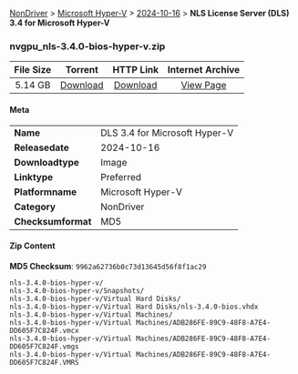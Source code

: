 
[NonDriver](/README.md)  >  [Microsoft Hyper-V](/index/NonDriver/Microsoft_Hyper-V.md)  >  [2024-10-16](/index/NonDriver/Microsoft_Hyper-V/2024-10-16.md)  >  **NLS License Server (DLS) 3.4 for Microsoft Hyper-V**


### nvgpu_nls-3.4.0-bios-hyper-v.zip

| **File Size** | **Torrent**  | **HTTP Link** | **Internet Archive** |
|:-------------:|:------------:|:-------------:|:--------------------:|
| 5.14 GB |  [Download](https://archive.org/download/nvgpu_nls-3.4.0-bios-hyper-v.zip/nvgpu_nls-3.4.0-bios-hyper-v.zip_archive.torrent)       | [Download](https://archive.org/compress/nvgpu_nls-3.4.0-bios-hyper-v.zip) | [View Page](https://archive.org/details/nvgpu_nls-3.4.0-bios-hyper-v.zip)       |

#### Meta

<table>
<tr><td><strong>Name</strong></td><td>DLS 3.4 for Microsoft Hyper-V</td></tr>
<tr><td><strong>Releasedate</strong></td><td>2024-10-16</td></tr>
<tr><td><strong>Downloadtype</strong></td><td>Image</td></tr>
<tr><td><strong>Linktype</strong></td><td>Preferred</td></tr>
<tr><td><strong>Platformname</strong></td><td>Microsoft Hyper-V</td></tr>
<tr><td><strong>Category</strong></td><td>NonDriver</td></tr>
<tr><td><strong>Checksumformat</strong></td><td>MD5</td></tr>
</table>

#### Zip Content

**MD5 Checksum**: `9962a62736b0c73d13645d56f8f1ac29`

```text
nls-3.4.0-bios-hyper-v/
nls-3.4.0-bios-hyper-v/Snapshots/
nls-3.4.0-bios-hyper-v/Virtual Hard Disks/
nls-3.4.0-bios-hyper-v/Virtual Hard Disks/nls-3.4.0-bios.vhdx
nls-3.4.0-bios-hyper-v/Virtual Machines/
nls-3.4.0-bios-hyper-v/Virtual Machines/ADB286FE-89C9-48F8-A7E4-DD605F7C824F.vmcx
nls-3.4.0-bios-hyper-v/Virtual Machines/ADB286FE-89C9-48F8-A7E4-DD605F7C824F.vmgs
nls-3.4.0-bios-hyper-v/Virtual Machines/ADB286FE-89C9-48F8-A7E4-DD605F7C824F.VMRS
```